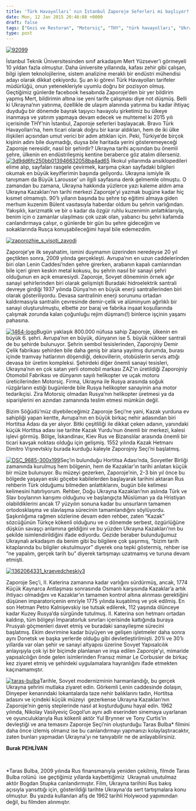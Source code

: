```yaml
---
title: 'Türk Havayolları’ nın İstanbul Zaporoje Seferleri mi başlıyor? ,  Burak Pehlivan'
date: Mon, 12 Jan 2015 20:46:08 +0000
draft: false
tags: ["Gezi ve Restoran", "Motorsiç", "THY", "türk havayolları", "Ukrayna", "Ukrayna sanayi", "Zaporoje", "Zaporoje nasıl bir şehirdir", "Zaporoje neresidir", "Zaporoje Seferleri"]
type: post
---
```


[![92099](http://burakpehlivan.org/wp-content/uploads/2015/01/92099.jpg)](http://burakpehlivan.org/wp-content/uploads/2015/01/92099.jpg)

İstanbul Teknik Üniversitesinden sınıf arkadaşım Mert Yüzsever’i görmeyeli 10 yıldan fazla olmuştur. Daha üniversite yıllarında, kafası zehir gibi çalışan, bilgi işlem teknolojilerine, sistem analizine meraklı bir endüstri mühendisi adayı olarak dikkat çekiyordu. Şu an ki görevi Türk Havayolları tarifeler müdürlüğü, onun yetenekleriyle uyumlu doğru bir pozisyon olmuş. Geçtiğimiz günlerde facebook hesabında Zaporoje’den bir yer bildirim yapmış Mert, bildirimin altına ise yeni tarife çalışması diye not düşmüş. Belli ki Ukrayna’nın yatırıma, özellikle de ulaşım alanında yatırıma bu kadar ihtiyaç duyduğu bir dönemde bayrak taşıyıcı havayolu şirketimiz bu ülkeye inanmaya ve yatırım yapmaya devam edecek ve muhtemel ki 2015 yılı içerisinde THY’nin İstanbul, Zaporoje seferleri başlayacak. Bravo Türk Havayolları’na, hem ticari olarak doğru bir karar aldıkları, hem de iki ülke ilişkileri açısından umut verici bir adım attıkları için. Peki, Türkiye’de birçok kişinin adını bile duymadığı, duysa bile haritada yerini gösteremeyeceği Zaporoje neresidir, nasıl bir şehirdir? Ukrayna tarihi açısından bu önemli şehre, ülkenin en endüstrileşmiş kentine beraberce göz atalım dilerseniz.
[![3d9dd6fc250bb013946632058ba4ad65](http://burakpehlivan.org/wp-content/uploads/2015/01/3d9dd6fc250bb013946632058ba4ad65.jpg)](http://burakpehlivan.org/wp-content/uploads/2015/01/3d9dd6fc250bb013946632058ba4ad65.jpg)
İlkokul yıllarımda ansiklopedileri elime alıp, sayfaları rasgele çevirmek, karşıma çıkan sayfadaki bilgileri okumak en büyük keyiflerimin başında geliyordu. Ukrayna ismiyle ilk tanışmam da Büyük Larousse’ un ilgili sayfasına denk gelmemle olmuştu. O zamandan bu zamana, Ukrayna hakkında yüzlerce yazı kaleme aldım ama Ukrayna Kazakları’nın tarihi merkezi Zaporoje’yi yazmak bugüne kadar hiç kısmet olmamıştı. 90’lı yılların başında bu şehre tıp eğitimi almaya giden merhum kuzenim Bülent vasıtasıyla haberdar oldum bu şehrin varlığından. Yakışıklı, karizmatik ve bir o kadar da özgür ruhlu kuzenimin anlattıklarıyla, benim için o zamanlar ulaşılması çok uzak olan, yabancı bu şehri kafamda canlandırmaya çalışır, o günlerde bir gün bu şehre gideceğim ve sokaklarında Rusça konuşabileceğimi hayal bile edemezdim.

[![zaporozhie_s_visoti_zavodi](http://burakpehlivan.org/wp-content/uploads/2015/01/zaporozhie_s_visoti_zavodi.jpg)](http://burakpehlivan.org/wp-content/uploads/2015/01/zaporozhie_s_visoti_zavodi.jpg)

Zaporoje’ye ilk seyahatim, ismini duymamın üzerinden neredeyse 20 yıl geçtikten sonra, 2009 yılında gerçekleşti. Avrupa’nın en uzun caddelerinden biri olan Lenin Caddesi’nden şehre girerken, arabanın kapalı camlarından bile içeri giren keskin metal kokusu, bu şehrin nasıl bir sanayi şehri olduğunun en açık emaresiydi. Zaporoje, Sovyet döneminin örnek ağır sanayi şehirlerinden biri olarak gelişmişti Buradaki hidroelektrik santrali devreye girdiği 1937 yılında Dünya’nın en büyük enerji santrallerinden biri olarak gösteriliyordu. Devasa santralinin enerji sorununu ortadan kaldırmasıyla santralin çevresinde demir-çelik ve alüminyum ağırlıklı bir sanayi oluşturulmuştu, elbette zor baraj ve fabrika inşaat koşullarında çalışmak zorunda kalan çoğunluğu rejim düşmanı(!) binlerce işçinin yaşamı pahasına.

[![1464-logo](http://burakpehlivan.org/wp-content/uploads/2015/01/1464-logo.jpg)](http://burakpehlivan.org/wp-content/uploads/2015/01/1464-logo.jpg)Bugün yaklaşık 800.000 nüfusa sahip Zaporoje, ülkenin en büyük 6. şehri. Avrupa’nın en büyük, dünyanın ise 5. büyük nükleer santrali de bu şehirde bulunuyor. Şehrin sembol tesislerinden, Zaporojniy Demir Çelik fabrikası şehirden bile daha geniş bir alana yayılmış durumda, burası içinde tramvay hatlarının döşendiği, dekovillerin, otobüslerin servis attığı devasa bir üretim kompleksi. Şehirdeki diğer önemli sanayi tesisleri, Ukrayna’nın en çok satan yerli otomobil markası ZAZ’ın üretildiği Zaporojniy Otomobil Fabrikası ve dünyanın sayılı helikopter ve uçak motoru üreticilerinden Motorsiç. Firma, Ukrayna ile Rusya arasında soğuk rüzgârların estiği bugünlerde bile Rusya helikopter sanayinin ana motor tedarikçisi. Zira Motorsiç olmadan Rusya’nın helikopter üretmesi ya da siparişlerini en azından zamanında teslim etmesi mümkün değil.

Bizim Söğüdü’müz diyebileceğimiz Zaporoje Seçi’ne yani, Kazak yurduna ev sahipliği yapan kentte, Avrupa’nın en büyük birkaç nehir adasından biri Hortitsa Adası da yer alıyor. Bitki çeşitliliği ile dikkat çeken adanın, yanındaki küçük Hortitsa adası ise tarihte Kazak Yurdu’nun önemli bir merkezi, kalesi işlevi görmüş. Bölge, İskandinav, Kiev Rus ve Bizanslılar arasında önemli bir ticari kavşak noktası olduğu için gelişmiş. 1552 yılında Kazak Hetmanı Dimitro Vişnevtskiy burada kurduğu kaleyle Zaporojniy Seçi’ni başlatmış.

[![DSC_9685-300x199](http://burakpehlivan.org/wp-content/uploads/2015/01/DSC_9685.jpg)](http://burakpehlivan.org/wp-content/uploads/2015/01/DSC_9685.jpg)Seç’in bulunduğu Hortitsa Adası’nda, Sovyetler Birliği zamanında kurulmuş hem bölgenin, hem de Kazaklar’ın tarihi anlatan küçük bir müze bulunuyor. Bu müzeyi gezerken, Zaporoje’nin, 2-3 bin yıl önce bu bölgede yaşayan eski göçebe kabilelerden başlayarak tarihini aktaran Rus rehberin Türk olduğumu bilmeden anlattıklarını, bugün bile kelimesi kelimesini hatırlıyorum. Rehber, Doğu Ukrayna Kazakları’nın aslında Türk ve Slav boylarının karışımı olduğunu ve başlangıçta Müslüman ya da Hristiyan olabildiklerini ancak 17 yüzyılın sonuna kadar bu unsurların tamamen ortodosklaşma ve slavlaşma sürecinin tamamlandığını söylüyordu. Şaşkınlığıma rağmen sözlerine devam eden rehber, zaten “Kazak” sözcüğünün Türkçe kökenli olduğunu ve o dönemde serbest, özgürlüğüne düşkün savaşçı anlamına geldiğini ve bu yüzden Ukrayna Kazakları’nın bu şekilde isimlendirildiğini ifade ediyordu. Gezide beraber bulunduğumuz Ukraynalı arkadaşım da benim gibi bu bilgilere çok şaşırmış, “bizim tarih kitaplarında bu bilgiler okutulmuyor” diyerek ona tepki göstermiş, rehber ise “ne yapalım, gerçek tarih bu” diyerek tartışmayı uzatmamış ve turuna devam etmişti.

[![1362064331_kraevedcheskiy3](http://burakpehlivan.org/wp-content/uploads/2015/01/1362064331_kraevedcheskiy3.jpg)](http://burakpehlivan.org/wp-content/uploads/2015/01/1362064331_kraevedcheskiy3.jpg)

Zaporoje Seç’i, II. Katerina zamanına kadar varlığını sürdürmüş, ancak, 1774 Küçük Kaynarca Antlaşması sonrasında Osmanlı karşısında Kazaklar’a artık ihtiyacı olmadığını ve Kazaklar’ın tamamen kontrol altına alınması gerektiğini düşünen imparatoriçenin emriyle 1775 yılında kuşatılmış ve yok edilmiş. En son Hetman Petro Kalnişevskiy ise tutsak edilerek, 112 yaşında ölünceye kadar Kuzey Rusya’da sürgünde tutulmuş. II. Katerina son hetmanı ortadan kaldırıp, tüm bölgeyi İmparatorluk sınırları içerisinde kattığında buraya Prusyalı göçmenleri davet etmiş ve buradaki sanayileşme sürecini başlatmış. Ekim devrimine kadar büyüyen ve gelişen işletmeler daha sonra aynı Donetsk ve başka yerlerde olduğu gibi devletleştirilmişti. 20’li ve 30’lı yıllarda var olan şehir ve sanayi altyapısı üzerine Sovyet Yapısalcılık anlayışıyla çok iyi bir biçimde planlanan ve inşa edilen Zaporoje’yi, mimaride yapısalcılığın önde gelen isimlerinden Fransız mimar Le Corbusier de birkaç kez ziyaret etmiş ve şehirdeki uygulamalara hayranlığını ifade etmekten kaçınamamıştır.

[![taras-bulba](http://burakpehlivan.org/wp-content/uploads/2015/01/taras-bulba.jpg)](http://burakpehlivan.org/wp-content/uploads/2015/01/taras-bulba.jpg)Tarihle, Sovyet modernizminin harmanlandığı, bu gerçek Ukrayna şehrini mutlaka ziyaret edin. Görkemli Lenin caddesinde dolaşın, Dinyeper kenarındaki lokantalarda taze nehir balıklarını tadın, Hortitsa adasını ve içindeki küçük müzeyi  gezerkense Ukrayna Kazakları’nın Zaporoje’nin geniş steplerinde nasıl at koşturduğunu hayal edin. 1962 yılında, Nikolay Vasilyeviç Gogol’un aynı adlı eserinden sinemaya uyarlanan ve oyunculuklarıyla Rus kökenli aktör Yul Brynner ve Tony Curtis’in devleştiği ve ana temasını Zaporoje Seçi’nin oluşturduğu Taras Bulba\* filmini daha önce izlemiş olmanız ise bu canlandırmayı yapmanızı kolaylaştıracaktır, zaten bunları yapmadan Ukrayna’yı ne tanıyabilir ne de anlayabilirsiniz.

**Burak PEHLİVAN**

 

\*Taras Bulba, 2009 yılında Rus finansmanıyla yeniden çekilmiş, filmde Taras Bulba rolünü  ise geçtiğimiz yıllarda kaybettiğimiz  Ukraynalı unutulmaz aktör Bogdan Stupka canlandırmıştır. Film, Ukrayna tarihini Rus bakış açısıyla yansıttığı için, gösterildiği tarihte Ukrayna'da sert tartışmalara konu olmuştur. Bu yazıda kullanılan afiş de 1962 tarihli Holywood yapımından değil, bu filmden alınmıştır.
